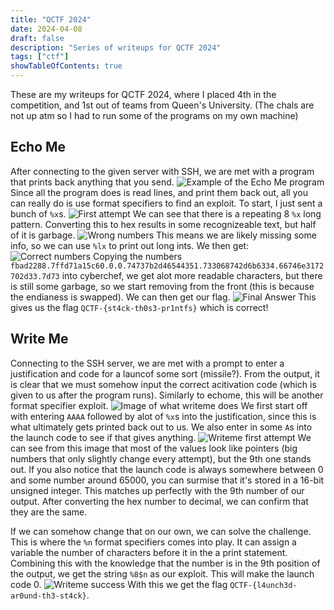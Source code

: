 ```yaml
---
title: "QCTF 2024"
date: 2024-04-08
draft: false
description: "Series of writeups for QCTF 2024"
tags: ["ctf"]
showTableOfContents: true
---
```

These are my writeups for QCTF 2024, where I placed 4th in the competition, and 1st out of teams from Queen's University. (The chals are not up atm so I had to run some of the programs on my own machine)
## Echo Me
After connecting to the given server with SSH, we are met with a program that prints back anything that you send.
![Example of the Echo Me program](/writeups/qctf2024/echome_show.png)
Since all the program does is read lines, and print them back out, all you can really do is use format specifiers to find an exploit.
To start, I just sent a bunch of `%x`s.
![First attempt](/writeups/qctf2024/echome_findpattern.png)
We can see that there is a repeating 8 `%x` long pattern. Converting this to hex results in some recognizeable text, but half of it is garbage.
![Wrong numbers](/writeups/qctf2024/echome_wrongorder.png)
This means we are likely missing some info, so we can use `%lx` to print out long ints. We then get: 
![Correct numbers](/writeups/qctf2024/echome_correct_output.png)
Copying the numbers `fbad2288.7ffd71a15c60.0.0.74737b2d46544351.733068742d6b6334.66746e3172702d33.7d73` into cyberchef, we get alot more readable characters, but there is still some garbage, so we start removing from the front (this is because the endianess is swapped).
We can then get our flag.
![Final Answer](/writeups/qctf2024/echome_final.png)
This gives us the flag `QCTF-{st4ck-th0s3-pr1ntfs}` which is correct!

## Write Me
Connecting to the SSH server, we are met with a prompt to enter a justification and code for a launcof some sort (missile?). From the output, it is clear that we must somehow input the correct acitivation code (which is given to us after the program runs). Similarly to echome, this will be another format specifier exploit.
![Image of what writeme does](/writeups/qctf2024/writeme_1.png)
We first start off with entering `AAAA` followed by alot of `%x`s into the justification, since this is what ultimately gets printed back out to us. We also enter in some `A`s into the launch code to see if that gives anything.
![Writeme first attempt](/writeups/qctf2024/writeme_2.png)
We can see from this image that most of the values look like pointers (big numbers that only slightly change every attempt), but the 9th one stands out. If you also notice that the launch code is always somewhere between 0 and some number around 65000, you can surmise that it's stored in a 16-bit unsigned integer. This matches up perfectly with the 9th number of our output. After converting the hex number to decimal, we can confirm that they are the same.

If we can somehow change that on our own, we can solve the challenge. This is where the `%n` format specifiers comes into play. It can assign a variable the number of characters before it in the a print statement. Combining this with the knowledge that the number is in the 9th position of the output, we get the string `%8$n` as our exploit. This will make the launch code 0.
![Writeme success](/writeups/qctf2024/writeme_3.png)
With this we get the flag `QCTF-{l4unch3d-ar0und-th3-st4ck}`.









